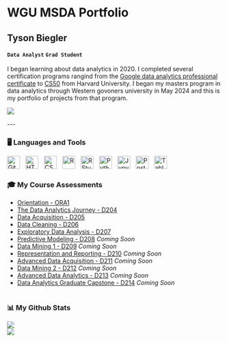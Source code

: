 # WGU MSDA Portfolio
## Tyson Biegler

**`Data Analyst`** **`Grad Student`**
<br>
<br>
I began learning about data analytics in 2020. I completed several certification programs rangind from the [Google data analytics professional certificate](https://www.coursera.org/account/accomplishments/professional-cert/PJYAPL3D7B2R) to [CS50](https://certificates.cs50.io/f6af04be-d727-4f4a-9236-4ef3e0989a83.pdf?size=letter) from Harvard University. I began my masters program in data analytics through Western govoners university in May 2024 and this is my portfolio of projects from that program. 


<p><a href="https://www.linkedin.com/in/tysonbiegler/">
   <img src="https://img.shields.io/badge/linkedin-%230077B5.svg?&style=for-the-badge&logo=linkedin&logoColor=white" /></a>
</p>
---

### 🖥️ Languages and Tools

<img align="left" alt="Git" width="30px" style="padding-right:10px;" src="https://cdn.jsdelivr.net/gh/devicons/devicon/icons/git/git-original.svg" />
<img align="left" alt="HTML" width="30px" style="padding-right:10px;" src="https://cdn.jsdelivr.net/gh/devicons/devicon/icons/html5/html5-plain.svg" />
<img align="left" alt="CSS" width="30px" style="padding-right:10px;" src="https://cdn.jsdelivr.net/gh/devicons/devicon/icons/css3/css3-plain.svg" />
<img align="left" alt="R" width="30px" style="padding-right:10px;" src="https://www.r-project.org/logo/Rlogo.svg" />
<img align="left" alt="R Studio" width="30px" style="padding-right:10px;" src="https://th.bing.com/th/id/R.bef4329fc09a8e2ec3d33e50e2ce669e?rik=p9uAp6ZFXw06lg&pid=ImgRaw&r=0" />
<img align="left" alt="Python" width="30px" style="padding-right:10px;" src="https://cdn.jsdelivr.net/gh/devicons/devicon/icons/python/python-plain.svg" />
<img align="left" alt="Jupyter Notebooks" width="30px" style="padding-right:10px;" src="https://logos-download.com/wp-content/uploads/2021/01/Jupyter_Logo.png" />
<img align="left" alt="PostgreSQL" width="30px" style="padding-right:10px;" src="https://th.bing.com/th/id/R.c70f2deca63a20f47ba6dbc5e9f22af4?rik=DxXsa94FRFwm7w&pid=ImgRaw&r=0" />
<img align="left" alt="Tableau" width="30px" style="padding-right:10px;" src="https://pnghq.com/wp-content/uploads/tableau-full-logo-transparent-png-85396-768x432.png" />

<br />

#

### 🎓 My Course Assessments

<!-- BEGIN COURSE-->
- [Orientation - ORA1](Orientation%20-%20ORA1)
- [The Data Analytics Journey - D204](The%20Data%20Analytics%20Journey%20-%20D204)
- [Data Acquisition - D205](Data%20Acquisition%20-%20D205)
- [Data Cleaning - D206](Data%20Cleaning%20-%20D206)
- [Exploratory Data Analysis - D207](Exploratory%20Data%20Analysis%20-%20D207)
- [Predictive Modeling - D208](Predictive%20Modeling%20-%20D208) *Coming Soon*
- [Data Mining 1 - D209](Data%20Mining%201%20-%20D209) *Coming Soon*
- [Representation and Reporting - D210](Representation%20and%20Reporting%20-%20D210) *Coming Soon*
- [Advanced Data Acquisition - D211](Advanced%20Data%20Acquisition%20-%20D211) *Coming Soon*
- [Data Mining 2 - D212](Data%20Mining%202%20-%20D212) *Coming Soon*
- [Advanced Data Analytics - D213](Advanced%20Data%20Analytics%20-%20D213) *Coming Soon*
- [Data Analytics Graduate Capstone - D214](Data%20Analytics%20Graduate%20Capstone%20-%20D214) *Coming Soon*
<!-- END COURSES -->

#

### 📊 My Github Stats


<picture>
  <source
    srcset="https://github-readme-stats.vercel.app/api/top-langs/?username=tysonbiegler&theme=dracula&repo=WGU_MSDA_Portfolio"
    media="(prefers-color-scheme: dark)"
  />
  <source
    srcset="https://github-readme-stats.vercel.app/api/top-langs/?username=tysonbiegler&repo=WGU_MSDA_Portfolio"
    media="(prefers-color-scheme: light), (prefers-color-scheme: no-preference)"
  />
  <img src="https://github-readme-stats.vercel.app/api/top-langs/?username=tysonbiegler&repo=WGU_MSDA_Portfolio" />
</picture>

<br>
<picture>
  <source
    srcset="https://github-readme-stats.vercel.app/api?username=tysonbiegler&show_icons=true&theme=dracula"
    media="(prefers-color-scheme: dark)"
  />
  <source
    srcset="https://github-readme-stats.vercel.app/api?username=tysonbiegler&show_icons=true"
    media="(prefers-color-scheme: light), (prefers-color-scheme: no-preference)"
  />
  <img src="https://github-readme-stats.vercel.app/api?username=tysonbiegler&show_icons=true" />
</picture>
